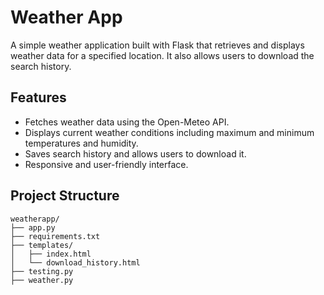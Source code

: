 # Weather App

A simple weather application built with Flask that retrieves and displays weather data for a specified location. It also allows users to download the search history.

## Features

- Fetches weather data using the Open-Meteo API.
- Displays current weather conditions including maximum and minimum temperatures and humidity.
- Saves search history and allows users to download it.
- Responsive and user-friendly interface.

## Project Structure

```plaintext
weatherapp/
├── app.py
├── requirements.txt
├── templates/
│   ├── index.html
│   └── download_history.html
├── testing.py
├── weather.py
